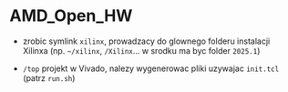 # AMD_Open_HW

- zrobic symlink `xilinx`, prowadzacy do glownego folderu instalacji Xilinxa (np. `~/xilinx`, `/Xilinx`... w srodku ma byc folder `2025.1`)

- `/top` projekt w Vivado, nalezy wygenerowac pliki uzywajac `init.tcl` (patrz `run.sh`)

